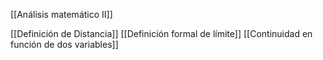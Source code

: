 [[Análisis matemático II]]

[[Definición de Distancia]]
[[Definición formal de límite]]
[[Continuidad en función de dos variables]]